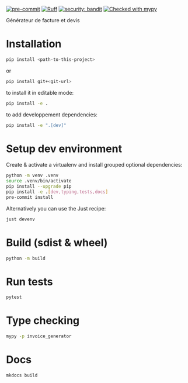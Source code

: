 [![pre-commit](https://img.shields.io/badge/pre--commit-enabled-brightgreen?logo=pre-commit)](https://github.com/pre-commit/pre-commit)
[![Ruff](https://img.shields.io/endpoint?url=https://raw.githubusercontent.com/astral-sh/ruff/main/assets/badge/v2.json)](https://github.com/astral-sh/ruff)
[![security: bandit](https://img.shields.io/badge/security-bandit-yellow.svg)](https://github.com/PyCQA/bandit)
[![Checked with mypy](https://www.mypy-lang.org/static/mypy_badge.svg)](https://mypy-lang.org/)

Générateur de facture et devis

# Installation

```bash
pip install <path-to-this-project>
```
or
```bash
pip install git+<git-url>
```

to install it in editable mode:
```bash
pip install -e .
```

to add developpement dependencies:
```bash
pip install -e ".[dev]"
```

# Setup dev environment

Create & activate a virtualenv and install grouped optional dependencies:

```bash
python -m venv .venv
source .venv/bin/activate
pip install --upgrade pip
pip install -e .[dev,typing,tests,docs]
pre-commit install
```

Alternatively you can use the Just recipe:

```bash
just devenv
```

# Build (sdist & wheel)

```bash
python -m build
```

# Run tests

```bash
pytest
```

# Type checking

```bash
mypy -p invoice_generator
```

# Docs

```bash
mkdocs build
```
